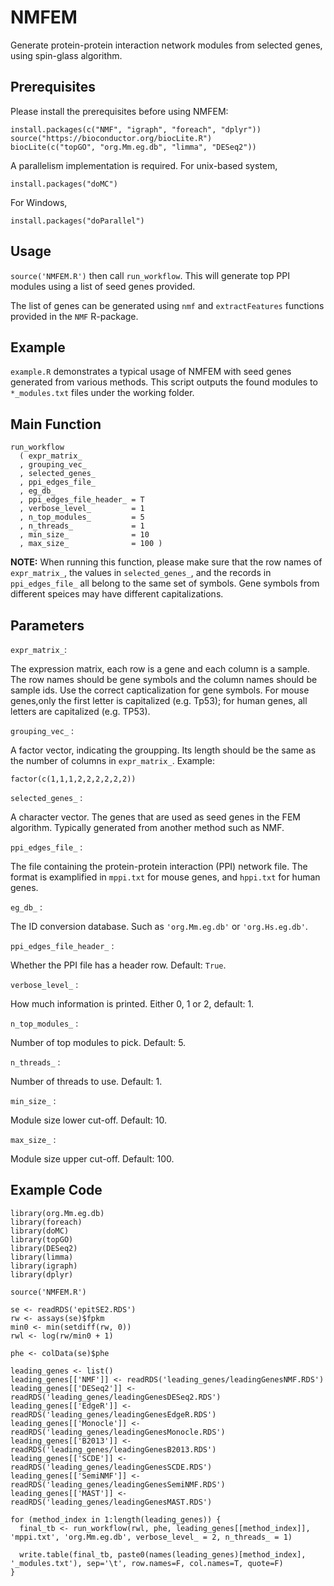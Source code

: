 NMFEM
=====

Generate protein-protein interaction network modules from selected genes, using spin-glass algorithm.

Prerequisites
-------------

Please install the prerequisites before using NMFEM:

    install.packages(c("NMF", "igraph", "foreach", "dplyr"))
    source("https://bioconductor.org/biocLite.R")
    biocLite(c("topGO", "org.Mm.eg.db", "limma", "DESeq2"))

A parallelism implementation is required. For unix-based system,

    install.packages("doMC")

For Windows,

    install.packages("doParallel")


Usage
-----

`source('NMFEM.R')` then call `run_workflow`. This will generate top PPI modules using a list of seed genes provided.

The list of genes can be generated using `nmf` and `extractFeatures` functions provided in the `NMF` R-package.


Example
-------

`example.R` demonstrates a typical usage of NMFEM with seed genes generated from various methods. This script outputs the found modules to `*_modules.txt` files under the working folder.


Main Function
-------------

    run_workflow
      ( expr_matrix_
      , grouping_vec_
      , selected_genes_
      , ppi_edges_file_
      , eg_db_
      , ppi_edges_file_header_ = T
      , verbose_level_         = 1
      , n_top_modules_         = 5
      , n_threads_             = 1
      , min_size_              = 10
      , max_size_              = 100 )

**NOTE:** When running this function, please make sure that the row names of `expr_matrix_`, the values in `selected_genes_`, and the records in `ppi_edges_file_` all belong to the same set of symbols. Gene symbols from different speices may have different capitalizations.

Parameters
----------

`expr_matrix_`:

The expression matrix, each row is a gene and each column is a sample. The row names should
be gene symbols and the column names should be sample ids. Use the correct capticalization
for gene symbols. For mouse genes,only the first letter is capitalized (e.g. Tp53); for human
genes, all letters are capitalized (e.g. TP53).

`grouping_vec_` :

A factor vector, indicating the groupping. Its length should be
the same as the number of columns in `expr_matrix_`. Example:

    factor(c(1,1,1,2,2,2,2,2,2))

`selected_genes_` :

A character vector. The genes that are used as seed genes in the FEM algorithm. Typically
generated from another method such as NMF.

`ppi_edges_file_` :

The file containing the protein-protein interaction (PPI) network file.
The format is examplified in `mppi.txt` for mouse genes, and `hppi.txt` for human genes.

`eg_db_` :

The ID conversion database. Such as `'org.Mm.eg.db'` or `'org.Hs.eg.db'`.

`ppi_edges_file_header_` :

Whether the PPI file has a header row. Default: `True`.

`verbose_level_` :

How much information is printed. Either 0, 1 or 2, default: 1.

`n_top_modules_` :

Number of top modules to pick. Default: 5.

`n_threads_` :

Number of threads to use. Default: 1.

`min_size_` :

Module size lower cut-off. Default: 10.

`max_size_` :

Module size upper cut-off. Default: 100.

Example Code
------------

    library(org.Mm.eg.db)
    library(foreach)
    library(doMC)
    library(topGO)
    library(DESeq2)
    library(limma)
    library(igraph)
    library(dplyr)

    source('NMFEM.R')

    se <- readRDS('epitSE2.RDS')
    rw <- assays(se)$fpkm
    min0 <- min(setdiff(rw, 0))
    rwl <- log(rw/min0 + 1)

    phe <- colData(se)$phe

    leading_genes <- list()
    leading_genes[['NMF']] <- readRDS('leading_genes/leadingGenesNMF.RDS')
    leading_genes[['DESeq2']] <- readRDS('leading_genes/leadingGenesDESeq2.RDS')
    leading_genes[['EdgeR']] <- readRDS('leading_genes/leadingGenesEdgeR.RDS')
    leading_genes[['Monocle']] <- readRDS('leading_genes/leadingGenesMonocle.RDS')
    leading_genes[['B2013']] <- readRDS('leading_genes/leadingGenesB2013.RDS')
    leading_genes[['SCDE']] <- readRDS('leading_genes/leadingGenesSCDE.RDS')
    leading_genes[['SemiNMF']] <- readRDS('leading_genes/leadingGenesSemiNMF.RDS')
    leading_genes[['MAST']] <- readRDS('leading_genes/leadingGenesMAST.RDS')

    for (method_index in 1:length(leading_genes)) {
      final_tb <- run_workflow(rwl, phe, leading_genes[[method_index]], 'mppi.txt', 'org.Mm.eg.db', verbose_level_ = 2, n_threads_ = 1)
      
      write.table(final_tb, paste0(names(leading_genes)[method_index], '_modules.txt'), sep='\t', row.names=F, col.names=T, quote=F)
    }
